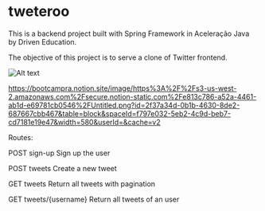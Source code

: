# tweteroo

This is a backend project built with Spring Framework in Aceleração Java by Driven Education.

The objective of this project is to serve a clone of Twitter frontend.

![Alt text](https://bootcampra.notion.site/image/https%3A%2F%2Fs3-us-west-2.amazonaws.com%2Fsecure.notion-static.com%2Fc23c3a17-17a4-459e-853e-a125695f4858%2FUntitled.png?id=7f665d83-06a1-47f9-90dd-1f574adcb5b0&table=block&spaceId=f797e032-5eb2-4c9d-beb7-cd7181e19e47&width=580&userId=&cache=v2)

https://bootcampra.notion.site/image/https%3A%2F%2Fs3-us-west-2.amazonaws.com%2Fsecure.notion-static.com%2Fe813c786-a52a-4461-ab1d-e69781cb0546%2FUntitled.png?id=2f37a34d-0b1b-4630-8de2-687667cbb467&table=block&spaceId=f797e032-5eb2-4c9d-beb7-cd7181e19e47&width=580&userId=&cache=v2

Routes:

POST sign-up
Sign up the user

POST tweets
Create a new tweet

GET tweets 
Return all tweets with pagination

GET tweets/{username}
Return all tweets of an user